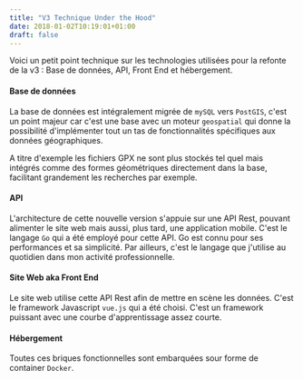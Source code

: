 ```yaml
---
title: "V3 Technique Under the Hood"
date: 2018-01-02T10:19:01+01:00
draft: false
---
```


Voici un petit point technique sur les technologies utilisées pour la refonte de
la v3 : Base de données, API, Front End et hébergement.

<!--more-->

#### Base de données

La base de données est intégralement migrée de `mySQL` vers `PostGIS`, c'est un
point majeur car c'est une base avec un moteur `geospatial` qui donne la
possibilité d'implémenter tout un tas de fonctionnalités spécifiques aux données
géographiques.

A titre d'exemple les fichiers GPX ne sont plus stockés tel quel mais intégrés
comme des formes géométriques directement dans la base, facilitant grandement
les recherches par exemple.

#### API

L'architecture de cette nouvelle version s'appuie sur une API Rest, pouvant
alimenter le site web mais aussi, plus tard, une application mobile. C'est le
langage `Go` qui a été employé pour cette API. Go est connu pour ses
performances et sa simplicité. Par ailleurs, c'est le langage que j'utilise au
quotidien dans mon activité professionnelle.

#### Site Web aka Front End

Le site web utilise cette API Rest afin de mettre en scène les données. C'est le
framework Javascript `vue.js` qui a été choisi. C'est un framework puissant avec
une courbe d'apprentissage assez courte.

#### Hébergement

Toutes ces briques fonctionnelles sont embarquées sour forme de container
`Docker`.
